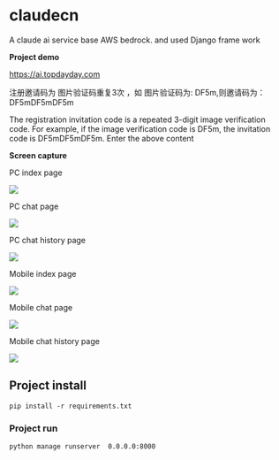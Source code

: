 # claudecn

A claude ai service base AWS bedrock. 
and used Django frame work 

**Project  demo**

https://ai.topdayday.com

注册邀请码为 图片验证码重复3次 ，如 图片验证码为: DF5m,则邀请码为：DF5mDF5mDF5m

The registration invitation code is a repeated 3-digit image verification code. For example, if the image verification code is DF5m, the invitation code is DF5mDF5mDF5m. Enter the above content



**Screen capture**

PC index page

![](https://github.com/topdayday/Claude-Agent-Front/blob/main/readme_img/pc_index.png)



PC chat page 

![](https://github.com/topdayday/Claude-Agent-Front/blob/main/readme_img/pc_chat.png)



PC chat history page

![](https://github.com/topdayday/Claude-Agent-Front/blob/main/readme_img/pc_record.png)



Mobile index page

![](https://github.com/topdayday/Claude-Agent-Front/blob/main/readme_img/m_index.jpg)



Mobile chat page

![](https://github.com/topdayday/Claude-Agent-Front/blob/main/readme_img/m_chat.jpg)



Mobile chat history  page

![](https://github.com/topdayday/Claude-Agent-Front/blob/main/readme_img/m_record.jpg)






## Project install 
```
pip install -r requirements.txt
```

### Project run
```
python manage runserver  0.0.0.0:8000
```



